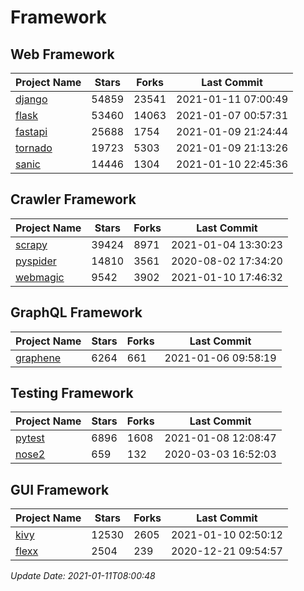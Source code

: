 # Framework

## Web Framework
| Project Name | Stars | Forks | Last Commit |
| ------------ | ----- | ----- | ----------- |
| [django](https://github.com/django/django) | 54859 | 23541 | 2021-01-11 07:00:49 |
| [flask](https://github.com/pallets/flask) | 53460 | 14063 | 2021-01-07 00:57:31 |
| [fastapi](https://github.com/tiangolo/fastapi) | 25688 | 1754 | 2021-01-09 21:24:44 |
| [tornado](https://github.com/tornadoweb/tornado) | 19723 | 5303 | 2021-01-09 21:13:26 |
| [sanic](https://github.com/sanic-org/sanic) | 14446 | 1304 | 2021-01-10 22:45:36 |

## Crawler Framework
| Project Name | Stars | Forks | Last Commit |
| ------------ | ----- | ----- | ----------- |
| [scrapy](https://github.com/scrapy/scrapy) | 39424 | 8971 | 2021-01-04 13:30:23 |
| [pyspider](https://github.com/binux/pyspider) | 14810 | 3561 | 2020-08-02 17:34:20 |
| [webmagic](https://github.com/code4craft/webmagic) | 9542 | 3902 | 2021-01-10 17:46:32 |

## GraphQL Framework
| Project Name | Stars | Forks | Last Commit |
| ------------ | ----- | ----- | ----------- |
| [graphene](https://github.com/graphql-python/graphene) | 6264 | 661 | 2021-01-06 09:58:19 |

## Testing Framework
| Project Name | Stars | Forks | Last Commit |
| ------------ | ----- | ----- | ----------- |
| [pytest](https://github.com/pytest-dev/pytest) | 6896 | 1608 | 2021-01-08 12:08:47 |
| [nose2](https://github.com/nose-devs/nose2) | 659 | 132 | 2020-03-03 16:52:03 |

## GUI Framework
| Project Name | Stars | Forks | Last Commit |
| ------------ | ----- | ----- | ----------- |
| [kivy](https://github.com/kivy/kivy) | 12530 | 2605 | 2021-01-10 02:50:12 |
| [flexx](https://github.com/flexxui/flexx) | 2504 | 239 | 2020-12-21 09:54:57 |

*Update Date: 2021-01-11T08:00:48*